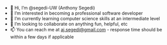 - 👋 Hi, I’m @segedi-UW (Anthony Segedi)
- 👀 I’m interested in becoming a professional software developer
- 🌱 I’m currently learning computer science skills at an intermediate level
- 💞️ I’m looking to collaborate on anything fun, helpful, etc
- 📫 You can reach me at aj.segedi@gmail.com - response time should be within a few days if applicable

<!---
segedi-UW/segedi-UW is a ✨ special ✨ repository because its `README.md` (this file) appears on your GitHub profile.
You can click the Preview link to take a look at your changes.
--->
